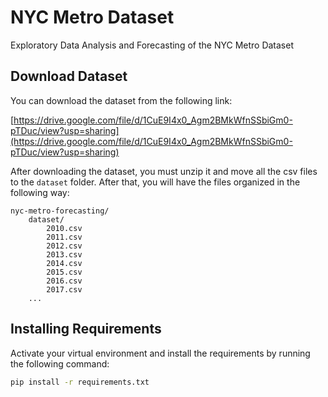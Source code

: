 # NYC Metro Dataset

Exploratory Data Analysis and Forecasting of the NYC Metro Dataset


## Download Dataset

You can download the dataset from the following link:

[https://drive.google.com/file/d/1CuE9I4x0_Agm2BMkWfnSSbiGm0-pTDuc/view?usp=sharing](https://drive.google.com/file/d/1CuE9I4x0_Agm2BMkWfnSSbiGm0-pTDuc/view?usp=sharing)

After downloading the dataset, you must unzip it and move all the csv files to the `dataset` folder. After that, you will have the files organized in the following way:

```
nyc-metro-forecasting/
    dataset/
        2010.csv
        2011.csv
        2012.csv
        2013.csv
        2014.csv
        2015.csv
        2016.csv
        2017.csv
    ...
```

## Installing Requirements

Activate your virtual environment and install the requirements by running the following command:

```bash
pip install -r requirements.txt
```